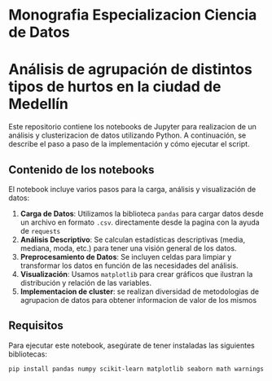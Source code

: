 # Monografia Especializacion Ciencia de Datos

# Análisis de agrupación de distintos tipos de hurtos en la ciudad de Medellín 

Este repositorio contiene los notebooks de Jupyter para realizacion de un análisis y clusterizacion de datos utilizando Python. A continuación, se describe el paso a paso de la implementación y cómo ejecutar el script.

## Contenido de los notebooks

El notebook incluye varios pasos para la carga, análisis y visualización de datos:

1. **Carga de Datos**: Utilizamos la biblioteca `pandas` para cargar datos desde un archivo en formato `.csv`. directamente desde la pagina con la ayuda de `requests`
2. **Análisis Descriptivo**: Se calculan estadísticas descriptivas (media, mediana, moda, etc.) para tener una visión general de los datos.
3. **Preprocesamiento de Datos**: Se incluyen celdas para limpiar y transformar los datos en función de las necesidades del análisis.
4. **Visualización**: Usamos `matplotlib` para crear gráficos que ilustran la distribución y relación de las variables.
5. **Implementacion de cluster**: se realizan diversidad de metodologias de agrupacion de datos para obtener informacion de valor de los mismos
   
## Requisitos

Para ejecutar este notebook, asegúrate de tener instaladas las siguientes bibliotecas:

```bash
pip install pandas numpy scikit-learn matplotlib seaborn math warnings requests
